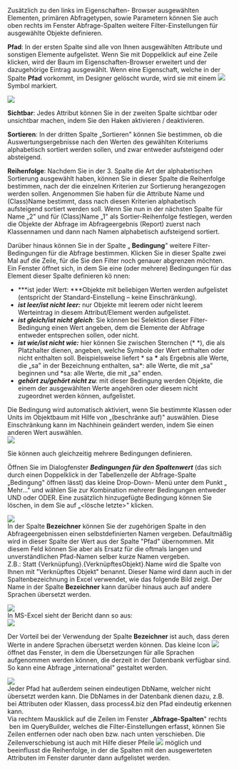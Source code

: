 

Zusätzlich zu den links im Eigenschaften- Browser ausgewählten
Elementen, primären Abfragetypen, sowie Parametern können Sie auch oben
rechts im Fenster Abfrage-Spalten weitere Filter-Einstellungen für
ausgewählte Objekte definieren.

**Pfad**: In der ersten Spalte sind alle von Ihnen ausgewählten
Attribute und sonstigen Elemente aufgelistet. Wenn Sie mit Doppelklick
auf eine Zeile klicken, wird der Baum im Eigenschaften-Browser erweitert
und der dazugehörige Eintrag ausgewählt. Wenn eine Eigenschaft, welche
in der Spalte **Pfad** vorkommt, im Designer gelöscht wurde, wird sie
mit einem ![](//images.ctfassets.net/utx1h0gfm1om/5IPm70QdDU2kmK6GegEMY8/c73a04413e05e226d69b349a4c4da250/1018311.png)
Symbol markiert. 

![](//images.ctfassets.net/utx1h0gfm1om/4vGzGgvOKQa0cKQCkY46SU/a65cd08112f4d8562538651e598714e6/1017668.png)

**Sichtbar**: Jedes Attribut können Sie in der zweiten Spalte sichtbar
oder unsichtbar machen, indem Sie den Haken aktivieren / deaktivieren. 

**Sortieren**: In der dritten Spalte „Sortieren" können Sie bestimmen,
ob die Auswertungsergebnisse nach den Werten des gewählten Kriteriums
alphabetisch sortiert werden sollen, und zwar entweder aufsteigend oder
absteigend. 

**Reihenfolge**: Nachdem Sie in der 3. Spalte die Art der alphabetischen
Sortierung ausgewählt haben, können Sie in dieser Spalte die Reihenfolge
bestimmen, nach der die einzelnen Kriterien zur Sortierung herangezogen
werden sollen. Angenommen Sie haben für die Attribute Name und
(Class)Name bestimmt, dass nach diesen Kriterien alphabetisch
aufsteigend sortiert werden soll. Wenn Sie nun in der nächsten Spalte
für Name „2" und für (Class)Name „1" als Sortier-Reihenfolge festlegen,
werden die Objekte der Abfrage im Abfrageergebnis (Report) zuerst nach
Klassennamen und dann nach Namen alphabetisch aufsteigend sortiert. 

Darüber hinaus können Sie in der Spalte „ **Bedingung**" weitere
Filter-Bedingungen für die Abfrage bestimmen. Klicken Sie in dieser
Spalte zwei Mal auf die Zeile, für die Sie den Filter noch genauer
abgrenzen möchten. Ein Fenster öffnet sich, in dem Sie eine (oder
mehrere) Bedingungen für das Element dieser Spalte definieren kö nnen: 

-   ***ist jeder Wert: ***Objekte mit beliebigen Werten werden
    aufgelistet (entspricht der Standard-Einstellung – keine
    Einschränkung). 
-   ***ist leer/ist nicht leer:*** nur Objekte mit leerem oder nicht
    leerem Werteintrag in diesem Attribut/Element werden aufgelistet. 
-   ***ist gleich/ist nicht gleich***: Sie können bei Selektion dieser
    Filter-Bedingung einen Wert angeben, dem die Elemente der Abfrage
    entweder entsprechen sollen, oder nicht. 
-   ***ist wie/ist nicht wie:*** hier können Sie zwischen Sternchen (\*
    \*), die als Platzhalter dienen, angeben, welche Symbole der Wert
    enthalten oder nicht enthalten soll. Beispielsweise liefert \* sa
    **\*** als Ergebnis alle Werte, die „sa" in der Bezeichnung
    enthalten, sa\*: alle Werte, die mit „sa" beginnen und \*sa: alle
    Werte, die mit „sa" enden. 
-   ***gehört zu/gehört nicht zu***: mit dieser Bedingung werden
    Objekte, die einem der ausgewählten Werte angehören oder diesem
    nicht zugeordnet werden können, aufgelistet.

Die Bedingung wird automatisch aktiviert, wenn Sie bestimmte Klassen
oder Units im Objektbaum mit Hilfe von „(beschränke auf)" auswählen.
Diese Einschränkung kann im Nachhinein geändert werden, indem Sie einen
anderen Wert auswählen.  
![](//images.ctfassets.net/utx1h0gfm1om/43lj8WNHBmwUQIQgySaUk0/c3db978a987fc0f3c4f7d566c659f031/1017684.png)  
  
Sie können auch gleichzeitig mehrere Bedingungen definieren.  
  
Öffnen Sie im Dialogfenster ***Bedingungen für den Spaltenwert*** (das
sich durch einen Doppelklick in der Tabellenzelle der Abfrage-Spalte
„Bedingung" öffnen lässt) das kleine Drop-Down- Menü unter dem Punkt „
Mehr…" und wählen Sie zur Kombination mehrerer Bedingungen entweder UND
oder ODER. Eine zusätzlich hinzugefügte Bedingung können Sie löschen, in
dem Sie auf „&lt;lösche letzte&gt;" klicken.

![](//images.ctfassets.net/utx1h0gfm1om/5rD8nCAerKsGWqgkIkoMIs/6e58c76a361c3602f29077e0f02529aa/1017678.png)  
In der Spalte **Bezeichner** können Sie der zugehörigen Spalte in den
Abfrageergebnissen einen selbstdefinierten Namen vergeben. Defaultmäßig
wird in dieser Spalte der Wert aus der Spalte "Pfad" übernommen. Mit
diesem Feld können Sie aber als Ersatz für die oftmals langen und
unverständlichen Pfad-Namen selber kurze Namen vergeben.  
Z.B.: Statt {Verknüpfung}.{VerknüpftesObjekt}.Name wird die Spalte von
Ihnen mit "Verknüpftes Objekt" benannt. Dieser Name wird dann auch in
der Spaltenbezeichnung in Excel verwendet, wie das folgende Bild zeigt.
Der Name in der Spalte **Bezeichner** kann darüber hinaus auch auf
andere Sprachen übersetzt werden.

![](//images.ctfassets.net/utx1h0gfm1om/6yNssZ4N68uk2yi2SyKSGK/e3a4b1fd084d1c93c2e33a4c11458a84/1017694.png)  
In MS-Excel sieht der Bericht dann so aus:  
![](//images.ctfassets.net/utx1h0gfm1om/6HoF3w7HLqIEWqCKOiuoMu/a3a36e92b824e82aee6e983f29f6818c/1017689.png)  
  
Der Vorteil bei der Verwendung der Spalte **Bezeichner** ist auch, dass
deren Werte in andere Sprachen übersetzt werden können. Das kleine Icon
![](//images.ctfassets.net/utx1h0gfm1om/6QekolvZ9mE4WasaWq2MGG/ed1a71f2ac7340a54131456fe7bd4e82/1018351.png) öffnet das
Fenster, in dem die Übersetzungen für alle Sprachen aufgenommen werden
können, die derzeit in der Datenbank verfügbar sind. So kann eine
Abfrage „international" gestaltet werden.

![](//images.ctfassets.net/utx1h0gfm1om/4oYtB93UdWQkuAMGKSmc04/3b8f657862c7e2f292ed2d1ab3f19521/1017616.png)  
Jeder Pfad hat außerdem seinen eindeutigen DbName, welcher nicht
übersetzt werden kann. Die DbNames in der Datenbank dienen dazu, z.B.
bei Attributen oder Klassen, dass process4.biz den Pfad eindeutig
erkennen kann.  
Via rechtem Mausklick auf die Zeilen im Fenster „**Abfrage-Spalten**"
rechts  ben im QueryBuilder, welches die Filter-Einstellungen erfasst,
können Sie Zeilen entfernen oder nach oben bzw. nach unten verschieben.
Die Zeilenverschiebung ist auch mit Hilfe dieser Pfeile
![](//images.ctfassets.net/utx1h0gfm1om/4a1lFWNZRmEmim4eMmYsmy/5d3f1a18ff1b70c7f5e7b6d4105075e5/1018343.png) möglich und
beeinflusst die Reihenfolge, in der die Spalten mit den ausgewerteten
Attributen im Fenster darunter dann aufgelistet werden.

 

